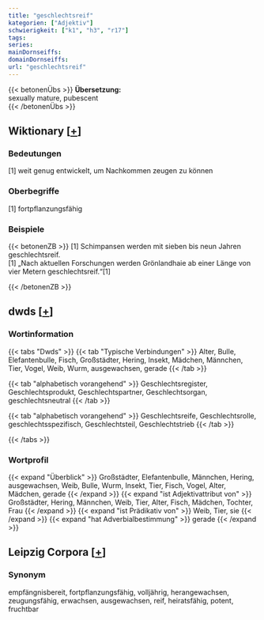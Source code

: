 ```yaml
---
title: "geschlechtsreif"
kategorien: ["Adjektiv"]
schwierigkeit: ["k1", "h3", "r17"]
tags:
series:
mainDornseiffs:
domainDornseiffs:
url: "geschlechtsreif"
---
```


{{< betonenÜbs >}}
**Übersetzung:**  
sexually mature, pubescent  
{{< /betonenÜbs >}}

## Wiktionary [[+](https://de.wiktionary.org/wiki/geschlechtsreif)]

### Bedeutungen
[1] weit genug entwickelt, um Nachkommen zeugen zu können  

### Oberbegriffe
[1] fortpflanzungsfähig  

### Beispiele
{{< betonenZB >}}
[1] Schimpansen werden mit sieben bis neun Jahren geschlechtsreif.  
[1] „Nach aktuellen Forschungen werden Grönlandhaie ab einer Länge von vier Metern geschlechtsreif.“[1]  

{{< /betonenZB >}}


## dwds [[+](https://www.dwds.de/wb/geschlechtsreif)]

### Wortinformation
{{< tabs "Dwds" >}}
{{< tab "Typische Verbindungen" >}}
Alter, Bulle, Elefantenbulle, Fisch, Großstädter, Hering, Insekt, Mädchen, Männchen, Tier, Vogel, Weib, Wurm, ausgewachsen, gerade
{{< /tab >}}

{{< tab "alphabetisch vorangehend" >}}
Geschlechtsregister, Geschlechtsprodukt, Geschlechtspartner, Geschlechtsorgan, geschlechtsneutral
{{< /tab >}}

{{< tab "alphabetisch vorangehend" >}}
Geschlechtsreife, Geschlechtsrolle, geschlechtsspezifisch, Geschlechtsteil, Geschlechtstrieb
{{< /tab >}}

{{< /tabs >}}

### Wortprofil
{{< expand "Überblick" >}} Großstädter, Elefantenbulle, Männchen, Hering, ausgewachsen, Weib, Bulle, Wurm, Insekt, Tier, Fisch, Vogel, Alter, Mädchen, gerade {{< /expand >}}
{{< expand "ist Adjektivattribut von" >}} Großstädter, Hering, Männchen, Weib, Tier, Alter, Fisch, Mädchen, Tochter, Frau {{< /expand >}}
{{< expand "ist Prädikativ von" >}} Weib, Tier, sie {{< /expand >}}
{{< expand "hat Adverbialbestimmung" >}} gerade {{< /expand >}}

## Leipzig Corpora [[+](https://corpora.uni-leipzig.de/en/res?word=geschlechtsreif&corpusId=deu_newscrawl-public_2018)]


### Synonym
empfängnisbereit, fortpflanzungsfähig, volljährig, herangewachsen, zeugungsfähig, erwachsen, ausgewachsen, reif, heiratsfähig, potent, fruchtbar

